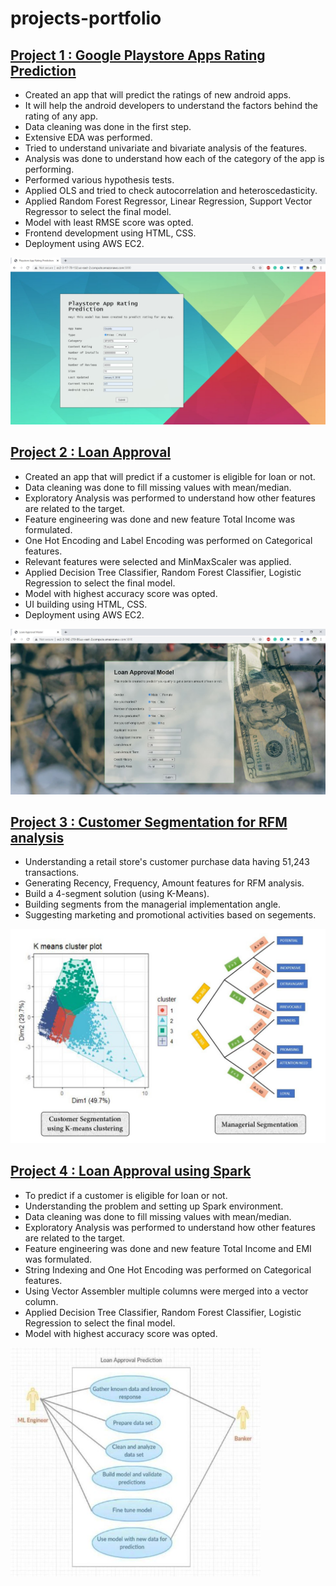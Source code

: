 # projects-portfolio

[Project 1 : Google Playstore Apps Rating Prediction](https://github.com/hrisav/playstore-app-rating-prediction)
--

* Created an app that will predict the ratings of new android apps.
* It will help the android developers to understand the factors behind the rating of any app.
* Data cleaning was done in the first step.
* Extensive EDA was performed.
* Tried to understand univariate and bivariate analysis of the features.
* Analysis was done to understand how each of the category of the app is performing.
* Performed various hypothesis tests.
* Applied OLS and tried to check autocorrelation and heteroscedasticity.
* Applied Random Forest Regressor, Linear Regression, Support Vector Regressor to select the final model.
* Model with least RMSE score was opted.
* Frontend development using HTML, CSS.
* Deployment using AWS EC2.

<img src="images/playstore.jpg" width="700">

[Project 2 : Loan Approval](https://github.com/hrisav/loan-acceptance)
--

* Created an app that will predict if a customer is eligible for loan or not.
* Data cleaning was done to fill missing values with mean/median.
* Exploratory Analysis was performed to understand how other features are related to the target.
* Feature engineering was done and new feature Total Income was formulated.
* One Hot Encoding and Label Encoding was performed on Categorical features.
* Relevant features were selected and MinMaxScaler was applied.
* Applied Decision Tree Classifier, Random Forest Classifier, Logistic Regression to select the final model.
* Model with highest accuracy score was opted.
* UI building using HTML, CSS.
* Deployment using AWS EC2.

<img src="images/loan.JPG" width="700">

[Project 3 : Customer Segmentation for RFM analysis](https://github.com/hrisav/Customer-Segmentation)
--

* Understanding a retail store's customer purchase data having 51,243 transactions.
* Generating Recency, Frequency, Amount features for RFM analysis.
* Build a 4-segment solution (using K-Means).
* Building segments from the managerial implementation angle.
* Suggesting marketing and promotional activities based on segements.

<img src="images/customer.jpg" width="600">

[Project 4 : Loan Approval using Spark](https://github.com/hrisav/loan-eligibility-spark)
--

* To predict if a customer is eligible for loan or not.
* Understanding the problem and setting up Spark environment.
* Data cleaning was done to fill missing values with mean/median.
* Exploratory Analysis was performed to understand how other features are related to the target.
* Feature engineering was done and new feature Total Income and EMI was formulated.
* String Indexing and One Hot Encoding was performed on Categorical features.
* Using Vector Assembler multiple columns were merged into a vector column.
* Applied Decision Tree Classifier, Random Forest Classifier, Logistic Regression to select the final model.
* Model with highest accuracy score was opted.

<img src="images/loanspark.JPG" width="400">
